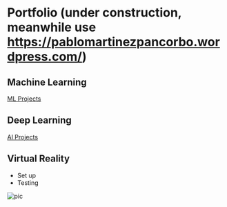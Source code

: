 # Portfolio (under construction, meanwhile use https://pablomartinezpancorbo.wordpress.com/)
## Machine Learning
[ML Projects](https://github.com/PabloMartinezPancorbo/pablomartinezpancorbo.github.io/tree/main/Machine_Learning)
## Deep Learning
[AI Projects](https://github.com/PabloMartinezPancorbo/pablomartinezpancorbo.github.io/tree/PabloMartinezPancorbo-Projects/Files/Deep%20Learning)
## Virtual Reality
* Set up
* Testing

![pic](https://pablomartinezpancorbo.files.wordpress.com/2020/04/me-diamond.png)
